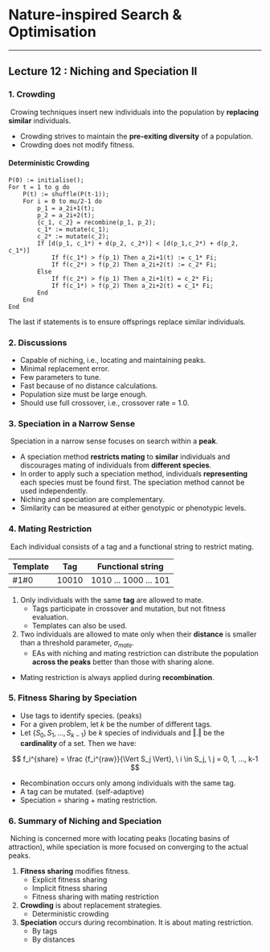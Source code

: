# Nature-inspired Search & Optimisation

---

## Lecture 12 : Niching and Speciation II



### 1. Crowding

​	Crowing techniques insert new individuals into the population by **replacing similar** individuals.

- Crowding strives to maintain the **pre-exiting diversity** of a population.
- Crowding does not modify fitness.



#### Deterministic Crowding

```pseudocode
P(0) := initialise();
For t = 1 to g do
	P(t) := shuffle(P(t-1));
	For i = 0 to mu/2-1 do
		p_1 = a_2i+1(t);
		p_2 = a_2i+2(t);
		{c_1, c_2} = recombine(p_1, p_2);
		c_1* := mutate(c_1);
		c_2* := mutate(c_2);
		If [d(p_1, c_1*) + d(p_2, c_2*)] < [d(p_1,c_2*) + d(p_2, c_1*)] 
			If f(c_1*) > f(p_1) Then a_2i+1(t) := c_1* Fi;
			If f(c_2*) > f(p_2) Then a_2i+2(t) := c_2* Fi;
        Else
        	If f(c_2*) > f(p_1) Then a_2i+1(t) = c_2* Fi;
        	If f(c_1*) > f(p_2) Then a_2i+2(t) = c_1* Fi;
        End
    End
End
```



The last if statements is to ensure offsprings replace similar individuals.



### 2. Discussions

- Capable of niching, i.e., locating and maintaining peaks.
- Minimal replacement error.
- Few parameters to tune.
- Fast because of no distance calculations.
- Population size must be large enough.
- Should use full crossover, i.e., crossover rate = 1.0.



### 3. Speciation in a Narrow Sense

​	Speciation in a narrow sense focuses on search within a **peak**.

- A speciation method **restricts mating** to **similar** individuals and discourages mating of individuals from **different species**.
- In order to apply such a speciation method, individuals **representing** each species must be found first. The speciation method cannot be used independently.
- Niching and speciation are complementary.
- Similarity can be measured at either genotypic or phenotypic levels.



### 4. Mating Restriction

​	Each individual consists of a tag and a functional string to restrict mating.

| Template | Tag   | Functional string     |
| -------- | ----- | --------------------- |
| #1#0     | 10010 | 1010 ... 1000 ... 101 |



1. Only individuals with the same **tag** are allowed to mate.
   - Tags participate in crossover and mutation, but not fitness evaluation.
   - Templates can also be used.
2. Two individuals are allowed to mate only when their **distance** is smaller than a threshold parameter, $\sigma_{mate}$.
   - EAs with niching and mating restriction can distribute the population **across the peaks** better than those with sharing alone.



- Mating restriction is always applied during **recombination**.



### 5. Fitness Sharing by Speciation

- Use tags to identify species. (peaks)
- For a given problem, let $k$ be the number of different tags. 
- Let $\{S_0, S_1, ..., S_{k-1}\}$ be $k$ species of individuals and $\Vert . \Vert$ be the **cardinality** of a set. Then we have:

$$
f_i^{share} = \frac {f_i^{raw}}{\Vert S_j \Vert}, \ i \in S_j, \ j = 0, 1, ..., k-1
$$

- Recombination occurs only among individuals with the same tag.
- A tag can be mutated. (self-adaptive)
- Speciation = sharing + mating restriction.



### 6. Summary of Niching and Speciation

​	Niching is concerned more with locating peaks (locating basins of attraction), while speciation is more focused on converging to the actual peaks.

1. **Fitness sharing** modifies fitness.
   - Explicit fitness sharing
   - Implicit fitness sharing
   - Fitness sharing with mating restriction
2. **Crowding** is about replacement strategies.
   - Deterministic crowding
3. **Speciation** occurs during recombination. It is about mating restriction.
   - By tags
   - By distances